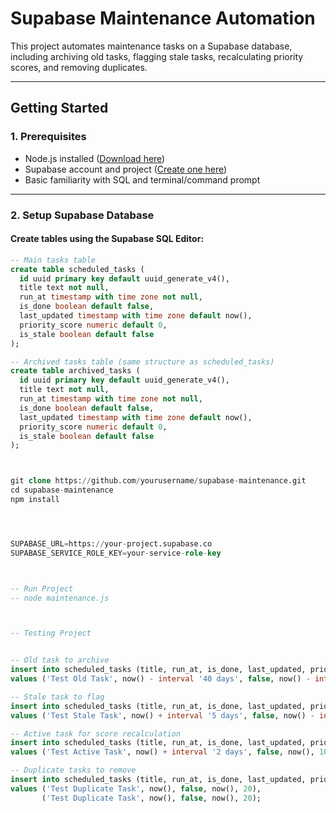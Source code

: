 # Supabase Maintenance Automation

This project automates maintenance tasks on a Supabase database, including archiving old tasks, flagging stale tasks, recalculating priority scores, and removing duplicates.

---

##  Getting Started

### 1. Prerequisites

- Node.js installed ([Download here](https://nodejs.org/))
- Supabase account and project ([Create one here](https://supabase.com/))
- Basic familiarity with SQL and terminal/command prompt

---

### 2. Setup Supabase Database

#### Create tables using the Supabase SQL Editor:

```sql
-- Main tasks table
create table scheduled_tasks (
  id uuid primary key default uuid_generate_v4(),
  title text not null,
  run_at timestamp with time zone not null,
  is_done boolean default false,
  last_updated timestamp with time zone default now(),
  priority_score numeric default 0,
  is_stale boolean default false
);

-- Archived tasks table (same structure as scheduled_tasks)
create table archived_tasks (
  id uuid primary key default uuid_generate_v4(),
  title text not null,
  run_at timestamp with time zone not null,
  is_done boolean default false,
  last_updated timestamp with time zone default now(),
  priority_score numeric default 0,
  is_stale boolean default false
);



git clone https://github.com/yourusername/supabase-maintenance.git
cd supabase-maintenance
npm install




SUPABASE_URL=https://your-project.supabase.co
SUPABASE_SERVICE_ROLE_KEY=your-service-role-key



-- Run Project 
-- node maintenance.js



-- Testing Project


-- Old task to archive
insert into scheduled_tasks (title, run_at, is_done, last_updated, priority_score)
values ('Test Old Task', now() - interval '40 days', false, now() - interval '40 days', 50);

-- Stale task to flag
insert into scheduled_tasks (title, run_at, is_done, last_updated, priority_score)
values ('Test Stale Task', now() + interval '5 days', false, now() - interval '70 days', 30);

-- Active task for score recalculation
insert into scheduled_tasks (title, run_at, is_done, last_updated, priority_score)
values ('Test Active Task', now() + interval '2 days', false, now(), 10);

-- Duplicate tasks to remove
insert into scheduled_tasks (title, run_at, is_done, last_updated, priority_score)
values ('Test Duplicate Task', now(), false, now(), 20),
       ('Test Duplicate Task', now(), false, now(), 20);

